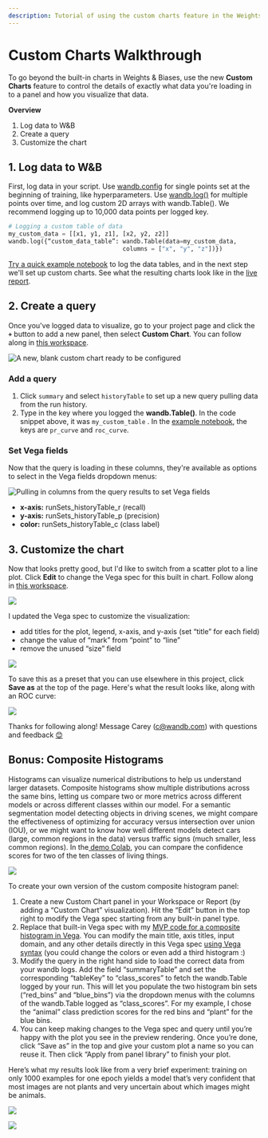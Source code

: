 ```yaml
---
description: Tutorial of using the custom charts feature in the Weights & Biases UI
---
```


# Custom Charts Walkthrough

To go beyond the built-in charts in Weights & Biases, use the new **Custom Charts** feature to control the details of exactly what data you're loading in to a panel and how you visualize that data.

**Overview**

1. Log data to W&B
2. Create a query
3. Customize the chart

## 1. Log data to W&B

First, log data in your script. Use [wandb.config](../../../../library/config.md) for single points set at the beginning of training, like hyperparameters. Use [wandb.log\(\)](../../../../library/log.md) for multiple points over time, and log custom 2D arrays with wandb.Table\(\). We recommend logging up to 10,000 data points per logged key.

```python
# Logging a custom table of data
my_custom_data = [[x1, y1, z1], [x2, y2, z2]]
wandb.log({“custom_data_table”: wandb.Table(data=my_custom_data,
                                columns = ["x", "y", "z"])})
```

[Try a quick example notebook](https://bit.ly/custom-charts-colab) to log the data tables, and in the next step we'll set up custom charts. See what the resulting charts look like in the [live report](https://app.wandb.ai/demo-team/custom-charts/reports/Custom-Charts--VmlldzoyMTk5MDc).

## 2. Create a query

Once you've logged data to visualize, go to your project page and click the **`+`** button to add a new panel, then select **Custom Chart**. You can follow along in [this workspace](https://app.wandb.ai/demo-team/custom-charts).

![A new, blank custom chart ready to be configured](../../../../.gitbook/assets/screen-shot-2020-08-28-at-7.41.37-am.png)

### **Add a query**

1. Click `summary` and select `historyTable` to set up a new query pulling data from the run history. 
2. Type in the key where you logged the **wandb.Table\(\)**. In the code snippet above, it was `my_custom_table` . In the [example notebook](https://bit.ly/custom-charts-colab), the keys are `pr_curve` and `roc_curve`.

### Set Vega fields

Now that the query is loading in these columns, they're available as options to select in the Vega fields dropdown menus:

![Pulling in columns from the query results to set Vega fields](../../../../.gitbook/assets/screen-shot-2020-08-28-at-8.04.39-am.png)

* **x-axis:** runSets\_historyTable\_r \(recall\)
* **y-axis:** runSets\_historyTable\_p \(precision\)
* **color:** runSets\_historyTable\_c \(class label\)

## 3. Customize the chart

Now that looks pretty good, but I'd like to switch from a scatter plot to a line plot. Click **Edit** to change the Vega spec for this built in chart. Follow along in [this workspace](https://app.wandb.ai/demo-team/custom-charts).

![](https://paper-attachments.dropbox.com/s_5FCA7E5A968820ADD0CD5402B4B0F71ED90882B3AC586103C1A96BF845A0EAC7_1597442115525_Screen+Shot+2020-08-14+at+2.52.24+PM.png)

I updated the Vega spec to customize the visualization:

* add titles for the plot, legend, x-axis, and y-axis \(set “title” for each field\)
* change the value of “mark” from “point” to “line”
* remove the unused “size” field

![](../../../../.gitbook/assets/customize-vega-spec-for-pr-curve.png)

To save this as a preset that you can use elsewhere in this project, click **Save as** at the top of the page. Here's what the result looks like, along with an ROC curve:

![](https://paper-attachments.dropbox.com/s_5FCA7E5A968820ADD0CD5402B4B0F71ED90882B3AC586103C1A96BF845A0EAC7_1597442868347_Screen+Shot+2020-08-14+at+3.07.30+PM.png)

Thanks for following along! Message Carey \(c@wandb.com\) with questions and feedback [😊](https://emojipedia.org/smiling-face-with-smiling-eyes/)

## Bonus: Composite Histograms

Histograms can visualize numerical distributions to help us understand larger datasets. Composite histograms show multiple distributions across the same bins, letting us compare two or more metrics across different models or across different classes within our model. For a semantic segmentation model detecting objects in driving scenes, we might compare the effectiveness of optimizing for accuracy versus intersection over union \(IOU\), or we might want to know how well different models detect cars \(large, common regions in the data\) versus traffic signs \(much smaller, less common regions\). In the[ demo Colab](https://bit.ly/custom-charts-colab), you can compare the confidence scores for two of the ten classes of living things.

![](../../../../.gitbook/assets/screen-shot-2020-08-28-at-7.19.47-am.png)

To create your own version of the custom composite histogram panel:

1. Create a new Custom Chart panel in your Workspace or Report \(by adding a “Custom Chart” visualization\). Hit the “Edit” button in the top right  to modify the Vega spec starting from any built-in panel type.
2. Replace that built-in Vega spec with my [MVP code for a composite histogram in Vega](https://gist.github.com/staceysv/9bed36a2c0c2a427365991403611ce21). You can modify the main title, axis titles, input domain, and any other details directly in this Vega spec [using Vega syntax](https://vega.github.io/) \(you could change the colors or even add a third histogram :\)
3. Modify the query in the right hand side to load the correct data from your wandb logs. Add the field “summaryTable” and set the corresponding “tableKey” to “class\_scores” to fetch the wandb.Table logged by your run. This will let you populate the two histogram bin sets \(“red\_bins” and “blue\_bins”\) via the dropdown menus with the columns of the wandb.Table logged as “class\_scores”. For my example, I chose the “animal” class prediction scores for the red bins and “plant” for the blue bins.
4. You can keep making changes to the Vega spec and query until you’re happy with the plot you see in the preview rendering. Once you’re done, click “Save as” in the top and give your custom plot a name so you can reuse it. Then click “Apply from panel library” to finish your plot.

Here’s what my results look like from a very brief experiment: training on only 1000 examples for one epoch yields a model that’s very confident that most images are not plants and very uncertain about which images might be animals.

![](https://paper-attachments.dropbox.com/s_5FCA7E5A968820ADD0CD5402B4B0F71ED90882B3AC586103C1A96BF845A0EAC7_1598376315319_Screen+Shot+2020-08-25+at+10.24.49+AM.png)

![](https://paper-attachments.dropbox.com/s_5FCA7E5A968820ADD0CD5402B4B0F71ED90882B3AC586103C1A96BF845A0EAC7_1598376160845_Screen+Shot+2020-08-25+at+10.08.11+AM.png)

